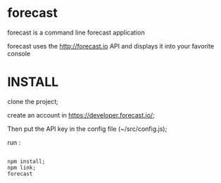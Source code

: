 # forecast

forecast is a command line forecast application

forecast uses the http://forecast.io API and displays it into your favorite console


# INSTALL

clone the project;

create an account in https://developer.forecast.io/;

Then put the API key in the config file (~/src/config.js);

run :

```

npm install;
npm link;
forecast

```

